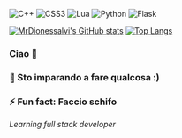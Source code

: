 ![C++](https://img.shields.io/badge/c++-%2300599C.svg?style=for-the-badge&logo=c%2B%2B&logoColor=white)
![CSS3](https://img.shields.io/badge/css3-%231572B6.svg?style=for-the-badge&logo=css3&logoColor=white)
![Lua](https://img.shields.io/badge/lua-%232C2D72.svg?style=for-the-badge&logo=lua&logoColor=white)
![Python](https://img.shields.io/badge/python-3670A0?style=for-the-badge&logo=python&logoColor=ffdd54)
![Flask](https://img.shields.io/badge/flask-%23000.svg?style=for-the-badge&logo=flask&logoColor=white)

[![MrDionessalvi's GitHub stats](https://github-readme-stats.vercel.app/api?username=MrDionesalvi)](https://github.com/MrDionesalvi)
[![Top Langs](https://github-readme-stats.vercel.app/api/top-langs/?username=MrDionesalvi)](https://github.com/anuraghazra/MrDionesalvi)


### Ciao 👋

### 🌱 Sto imparando a fare qualcosa :)

### ⚡ Fun fact: Faccio schifo

*Learning full stack developer*

